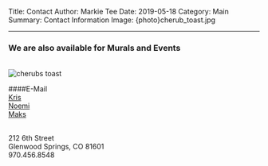 Title: Contact
Author: Markie Tee
Date: 2019-05-18
Category: Main
Summary: Contact Information
Image: {photo}cherub_toast.jpg
<style>.entry-title { padding-top: 1em; } .entry-content p { text-align: left; padding-left: 1em; } .entry-content img { max-width: 66%; }</style>
---

### We are also available for Murals and Events
<br/>


<img src="/photos/cherub_toasta.jpg" id="contact-img" alt="cherubs toast">

####E-Mail  
<a href="https://mailhide.io/e/4L0Uj" onclick="mailhidepopup=window.open('https://mailhide.io/e/ItpqA','mailhidepopup','width=580,height=635'); return false;">Kris</a></br>
<a href="https://mailhide.io/e/SsNxA" onclick="mailhidepopup=window.open('https://mailhide.io/e/4L0Uj','mailhidepopup','width=580,height=635'); return false;">Noemi</a></br>
<a href="https://mailhide.io/e/4L0Uj" onclick="mailhidepopup=window.open('https://mailhide.io/e/ItpqA','mailhidepopup','width=580,height=635'); return false;">Maks</a>


<br/>
212 6th Street<br/>
Glenwood Springs, CO 81601<br/>
970.456.8548
